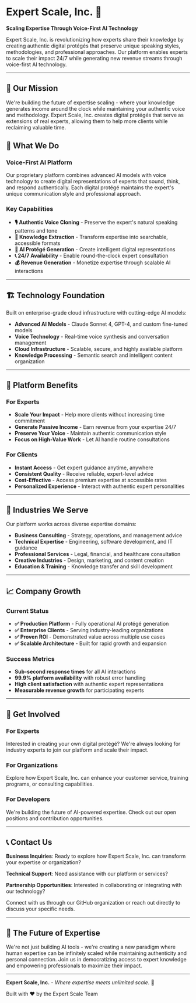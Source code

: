# Expert Scale, Inc. 🚀

**Scaling Expertise Through Voice-First AI Technology**

Expert Scale, Inc. is revolutionizing how experts share their knowledge by creating authentic digital protégés that preserve unique speaking styles, methodologies, and professional approaches. Our platform enables experts to scale their impact 24/7 while generating new revenue streams through voice-first AI technology.

---

## 🎯 **Our Mission**

We're building the future of expertise scaling - where your knowledge generates income around the clock while maintaining your authentic voice and methodology. Expert Scale, Inc. creates digital protégés that serve as extensions of real experts, allowing them to help more clients while reclaiming valuable time.

## 🚀 **What We Do**

### **Voice-First AI Platform**
Our proprietary platform combines advanced AI models with voice technology to create digital representations of experts that sound, think, and respond authentically. Each digital protégé maintains the expert's unique communication style and professional approach.

### **Key Capabilities**
- **🎙️ Authentic Voice Cloning** - Preserve the expert's natural speaking patterns and tone
- **🧠 Knowledge Extraction** - Transform expertise into searchable, accessible formats  
- **🤖 AI Protégé Generation** - Create intelligent digital representations
- **📞 24/7 Availability** - Enable round-the-clock expert consultation
- **💰 Revenue Generation** - Monetize expertise through scalable AI interactions

---

## 🏗️ **Technology Foundation**

Built on enterprise-grade cloud infrastructure with cutting-edge AI models:

- **Advanced AI Models** - Claude Sonnet 4, GPT-4, and custom fine-tuned models
- **Voice Technology** - Real-time voice synthesis and conversation management
- **Cloud Infrastructure** - Scalable, secure, and highly available platform
- **Knowledge Processing** - Semantic search and intelligent content organization

---

## 🌟 **Platform Benefits**

### **For Experts**
- **Scale Your Impact** - Help more clients without increasing time commitment
- **Generate Passive Income** - Earn revenue from your expertise 24/7
- **Preserve Your Voice** - Maintain authentic communication style
- **Focus on High-Value Work** - Let AI handle routine consultations

### **For Clients**
- **Instant Access** - Get expert guidance anytime, anywhere
- **Consistent Quality** - Receive reliable, expert-level advice
- **Cost-Effective** - Access premium expertise at accessible rates
- **Personalized Experience** - Interact with authentic expert personalities

---

## 🎯 **Industries We Serve**

Our platform works across diverse expertise domains:

- **Business Consulting** - Strategy, operations, and management advice
- **Technical Expertise** - Engineering, software development, and IT guidance
- **Professional Services** - Legal, financial, and healthcare consultation
- **Creative Industries** - Design, marketing, and content creation
- **Education & Training** - Knowledge transfer and skill development

---

## 📈 **Company Growth**

### **Current Status**
- **✅ Production Platform** - Fully operational AI protégé generation
- **✅ Enterprise Clients** - Serving industry-leading organizations
- **✅ Proven ROI** - Demonstrated value across multiple use cases
- **✅ Scalable Architecture** - Built for rapid growth and expansion

### **Success Metrics**
- **Sub-second response times** for all AI interactions
- **99.9% platform availability** with robust error handling
- **High client satisfaction** with authentic expert representations
- **Measurable revenue growth** for participating experts

---

## 🤝 **Get Involved**

### **For Experts**
Interested in creating your own digital protégé? We're always looking for industry experts to join our platform and scale their impact.

### **For Organizations**
Explore how Expert Scale, Inc. can enhance your customer service, training programs, or consulting capabilities.

### **For Developers**
We're building the future of AI-powered expertise. Check out our open positions and contribution opportunities.

---

## 📞 **Contact Us**

**Business Inquiries**: Ready to explore how Expert Scale, Inc. can transform your expertise or organization?

**Technical Support**: Need assistance with our platform or services?

**Partnership Opportunities**: Interested in collaborating or integrating with our technology?

Connect with us through our GitHub organization or reach out directly to discuss your specific needs.

---

## 🔮 **The Future of Expertise**

We're not just building AI tools - we're creating a new paradigm where human expertise can be infinitely scaled while maintaining authenticity and personal connection. Join us in democratizing access to expert knowledge and empowering professionals to maximize their impact.

---

**Expert Scale, Inc.** - *Where expertise meets unlimited scale.* 🚀

Built with ❤️ by the Expert Scale Team